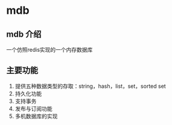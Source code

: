 # mdb
## mdb 介绍
一个仿照redis实现的一个内存数据库
## 主要功能
1.  提供五种数据类型的存取：string，hash，list，set，sorted set
2.	持久化功能
3.	支持事务
4.	发布与订阅功能
5.	多机数据库的实现

